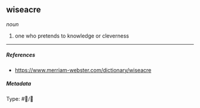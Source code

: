 ## wiseacre

*noun*

1. one who pretends to knowledge or cleverness

---

##### References

* https://www.merriam-webster.com/dictionary/wiseacre

##### Metadata

Type: #💬/💬 
